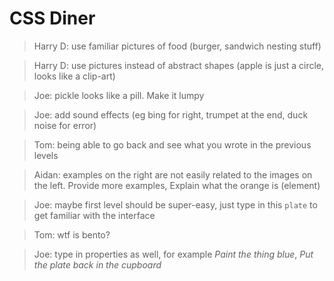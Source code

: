 # CSS Diner

> Harry D: use familiar pictures of food (burger, sandwich nesting stuff)
 
> Harry D: use pictures instead of abstract shapes (apple is just a circle, looks like a clip-art)  

> Joe: pickle looks like a pill. Make it lumpy 

> Joe: add sound effects (eg bing for right, trumpet at the end, duck noise for error)

> Tom: being able to go back and see what you wrote in the previous levels

> Aidan: examples on the right are not easily related to the images on the left. Provide more examples, Explain what the orange is (element)

> Joe: maybe first level should be super-easy, just type in this `plate` to get familiar with the interface

> Tom: wtf is bento?

> Joe: type in properties as well, for example *Paint the thing blue*, *Put the plate back in the cupboard* 






